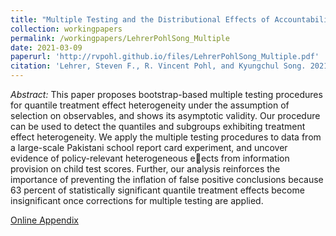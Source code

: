 ```yaml
---
title: "Multiple Testing and the Distributional Effects of Accountability Incentives in Education"
collection: workingpapers
permalink: /workingpapers/LehrerPohlSong_Multiple
date: 2021-03-09
paperurl: 'http://rvpohl.github.io/files/LehrerPohlSong_Multiple.pdf'
citation: 'Lehrer, Steven F., R. Vincent Pohl, and Kyungchul Song. 2021. “Multiple Testing and the Distributional Effects of Accountability Incentives in Education.” '
---
```

<i>Abstract:</i> This paper proposes bootstrap-based multiple testing procedures for quantile treatment effect heterogeneity under the assumption of selection on observables, and shows its asymptotic validity. Our procedure can be used to detect the quantiles and subgroups exhibiting treatment effect heterogeneity. We apply the multiple testing procedures to data from a large-scale Pakistani school report card experiment, and uncover evidence of policy-relevant heterogeneous eects from information provision on child test scores. Further, our analysis reinforces the importance of preventing the inflation of false positive conclusions because 63 percent of statistically significant quantile treatment effects become insignificant once corrections for multiple testing are applied.

[Online Appendix](http://rvpohl.github.io/files/LehrerPohlSong_Multiple_App.pdf)
